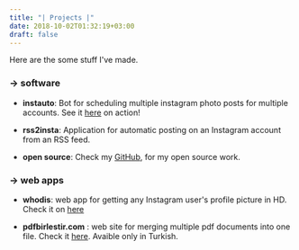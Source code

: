 ```yaml
---
title: "| Projects |"
date: 2018-10-02T01:32:19+03:00
draft: false
---
```


Here are the some stuff I've made.

### -> software


 - **instauto**: Bot for scheduling multiple instagram photo posts for multiple accounts. See it [here](https://vimeo.com/300161419) on action!

- **rss2insta**: Application for automatic posting on an Instagram account from an RSS feed.

- **open source**: Check my [GitHub](https://github.com/ozkc), for my open source work.

### -> web apps

- **whodis**: web app for getting any Instagram user's profile picture in HD. Check it on [here](https://zavodx.com/whodis)

- **pdfbirlestir.com** : web site for merging multiple pdf documents into one file. Check it [here](https://pdfbirlestir.com). Avaible only in Turkish.

